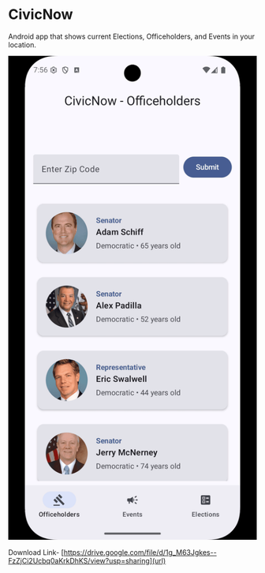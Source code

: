 # CivicNow
Android app that shows current Elections, Officeholders, and Events in your location.

![Screen1](Screen1.png)


Download Link- [https://drive.google.com/file/d/1g_M63Jgkes--FzZjCi2Ucbq0aKrkDhKS/view?usp=sharing](url)
